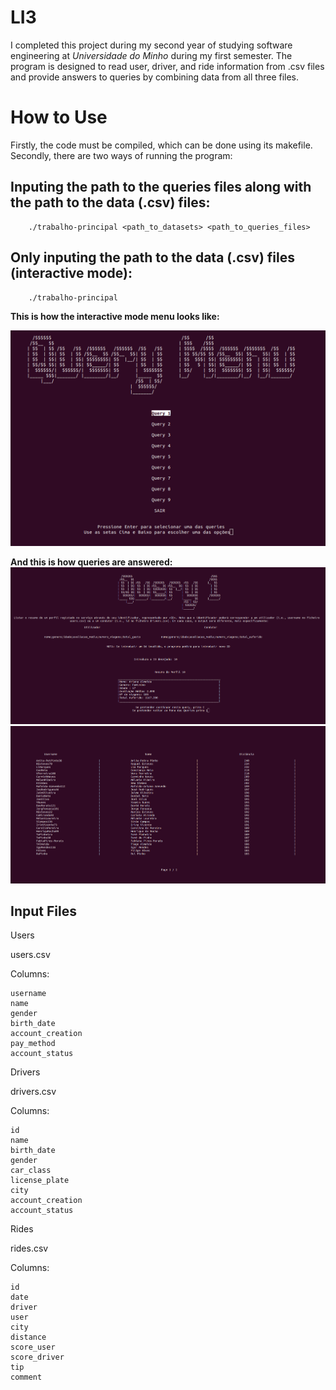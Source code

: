 # LI3
I completed this project during my second year of studying software engineering at *Universidade do Minho* during my first semester.
The program is designed to read user, driver, and ride information from .csv files and provide answers to queries by combining data from all three files.

# How to Use

Firstly, the code must be compiled, which can be done using its makefile.
Secondly, there are two ways of running the program:

## Inputing the path to the queries files along with the path to the data (.csv) files:
        ./trabalho-principal <path_to_datasets> <path_to_queries_files>
    
## Only inputing the path to the data (.csv) files (interactive mode):
        ./trabalho-principal



**This is how the interactive mode menu looks like:**

![Interactive](images/interactive.png "Modo interativo.")



**And this is how queries are answered:**
![Interactive](images/query1.png "Query1")
![Interactive](images/query3.png "Query3")



## Input Files

Users

users.csv

Columns:

    username
    name
    gender
    birth_date
    account_creation
    pay_method
    account_status

Drivers

drivers.csv

Columns:

    id
    name
    birth_date
    gender
    car_class
    license_plate
    city
    account_creation
    account_status

Rides

rides.csv

Columns:

    id
    date
    driver
    user
    city
    distance
    score_user
    score_driver
    tip
    comment
